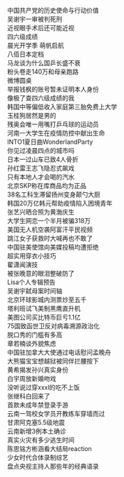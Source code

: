 中国共产党的历史使命与行动价值  
吴谢宇一审被判死刑  
近视眼手术后还可能近视  
四六级成绩  
晨光开学季 萌帆启航  
八佰日本定档  
马龙谈为什么国乒长盛不衰  
粉头卷走140万和母亲跑路  
微博圆桌  
举报钱枫的账号暂未证明本人身份  
像极了查四六级成绩的我  
韩国中等偏低收入家庭第三胎免费上大学  
玉桂狗居然是男的  
残奥会唯一用嘴打乒乓球的运动员  
河南一大学生在疫情防控中献出生命  
INTO1夏日曲WonderlandParty  
你见过凌晨四点的城市吗  
日本一过山车已致4人骨折  
孙红雷王志飞隐忍式飙戏  
只有本地人才会喝的汽水  
北京SKP称在库商品均为正品  
38名工科生滞留扬州变身颠勺大厨  
韩国20万亿韩元帮助疫情陷入困境青年  
张艺兴晒合照为黄渤庆生  
大学生网恋一个半月被骗318万  
美国无人机空袭阿富汗平民视频  
跳江女子获救时大喊再也不敢了  
中国驻美使馆向美媒投稿均遭拒绝  
超实用穿衣小技巧  
翟潇闻演技  
被张晚意的眼泪整破防了  
Lisa个人专辑预告  
吴谢宇弑母案时间轴  
北京环球影城内测票炒至五千  
塔利班试飞美制黑鹰直升机  
美图公司买比特币巨亏1.1亿  
75国致函世卫反对病毒溯源政治化  
脱口秀的门槛有多高  
章若楠谈外貌焦虑  
中国驻加拿大大使通过电话慰问孟晚舟  
大熊猫宝宝想越狱被同伴拦腰按下  
黄希揭发孙兴真实身份  
白宇周放新婚吻戏  
没听说过穿xxxl的吃不上饭  
张继科白回来了  
首款未成年禁登录手游  
云南一驾校女学员开教练车穿墙而过  
甘肃阿克塞5.5级地震  
云南新增3例本土确诊  
真实火灾有多少逃生时间  
陈思铭方彬涵看大结局reaction  
少女时代合体录制综艺  
盘点央视主持人那些年的经典语录  
